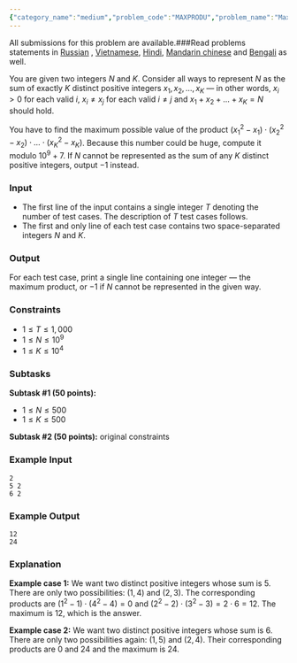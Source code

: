 ```yaml
---
{"category_name":"medium","problem_code":"MAXPRODU","problem_name":"Maximize Product","languages_supported":{"0":"C","1":"CPP14","2":"JAVA","3":"PYTH","4":"PYTH 3.6","5":"PYPY","6":"CS2","7":"PAS fpc","8":"PAS gpc","9":"RUBY","10":"PHP","11":"GO","12":"NODEJS","13":"HASK","14":"rust","15":"SCALA","16":"swift","17":"D","18":"PERL","19":"FORT","20":"WSPC","21":"ADA","22":"CAML","23":"ICK","24":"BF","25":"ASM","26":"CLPS","27":"PRLG","28":"ICON","29":"SCM qobi","30":"PIKE","31":"ST","32":"NICE","33":"LUA","34":"BASH","35":"NEM","36":"LISP sbcl","37":"LISP clisp","38":"SCM guile","39":"JS","40":"ERL","41":"TCL","42":"kotlin","43":"PERL6","44":"TEXT","45":"SCM chicken","46":"PYP3","47":"CLOJ","48":"COB","49":"FS"},"max_timelimit":2,"source_sizelimit":50000,"problem_author":"admin3","problem_tester":null,"date_added":"27-10-2018","tags":{"0":"admin3","1":"differentiation","2":"easy","3":"math","4":"proof","5":"snck1b19","6":"taran_1407"},"editorial_url":"https://discuss.codechef.com/problems/MAXPRODU","time":{"view_start_date":1540827000,"submit_start_date":1540827000,"visible_start_date":1540827000,"end_date":1735669800},"is_direct_submittable":false,"layout":"problem"}
---
```

<span class="solution-visible-txt">All submissions for this problem are available.</span>###Read problems statements in [Russian](http://www.codechef.com/download/translated/S191BTST/russian/MAXPRODU.pdf) , [Vietnamese](http://www.codechef.com/download/translated/S191BTST/vietnamese/MAXPRODU.pdf), [Hindi](http://www.codechef.com/download/translated/S191BTST/hindi/MAXPRODU.pdf), [Mandarin chinese](http://www.codechef.com/download/translated/S191BTST/mandarin/MAXPRODU.pdf) and [Bengali](http://www.codechef.com/download/translated/S191BTST/bengali/MAXPRODU.pdf) as well.

You are given two integers $N$ and $K$. Consider all ways to represent $N$ as the sum of exactly $K$ distinct positive integers $x_1, x_2, \dots, x_K$ — in other words, $x_i \gt 0$ for each valid $i$, $x_i \neq x_j$ for each valid $i \neq j$ and $x_1 + x_2 + \ldots + x_K = N$ should hold.

You have to find the maximum possible value of the product $(x_1^2 - x_1) \cdot (x_2^2 - x_2) \cdot \ldots \cdot (x_K^2 - x_K)$. Because this number could be huge, compute it modulo $10^9 + 7$. If $N$ cannot be represented as the sum of any $K$ distinct positive integers, output $-1$ instead.

### Input
- The first line of the input contains a single integer $T$ denoting the number of test cases. The description of $T$ test cases follows.
- The first and only line of each test case contains two space-separated integers $N$ and $K$. 

### Output
For each test case, print a single line containing one integer — the maximum product, or $-1$ if $N$ cannot be represented in the given way.

### Constraints 
- $1 \le T \le 1,000$
- $1 \le N \le 10^9$
- $1 \le K \le 10^4$

### Subtasks
**Subtask #1 (50 points):**
- $1 \le N \le 500$
- $1 \le K \le 500$

**Subtask #2 (50 points):** original constraints

### Example Input
```
2
5 2
6 2
```

### Example Output
```
12
24
```
	
### Explanation
**Example case 1:** We want two distinct positive integers whose sum is $5$. There are only two possibilities: $(1, 4)$ and $(2, 3)$. The corresponding products are $(1^2 - 1) \cdot (4^2 - 4) = 0$ and $(2^2 - 2) \cdot (3^2 - 3) = 2 \cdot 6 = 12$. The maximum is $12$, which is the answer.

**Example case 2:** We want two distinct positive integers whose sum is $6$. There are only two possibilities again: $(1, 5)$ and $(2, 4)$. Their corresponding products are $0$ and $24$ and the maximum is $24$.
